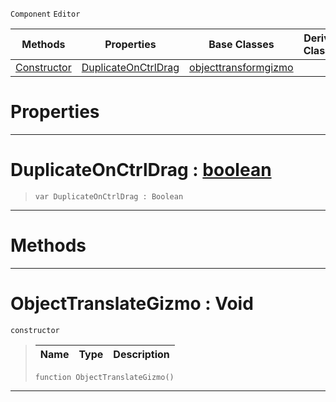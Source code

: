 `Component` `Editor`



|Methods|Properties|Base Classes|Derived Classes|
|---|---|---|---|
|[ Constructor](https://github.com/zeroengineteam/ZeroDocs/code_reference/class_reference/objecttranslategizmo.markdown#objecttranslategizmo-voi)|[ DuplicateOnCtrlDrag](https://github.com/zeroengineteam/ZeroDocs/code_reference/class_reference/objecttranslategizmo.markdown#duplicateonctrldrag-zero)|[objecttransformgizmo](https://github.com/zeroengineteam/ZeroDocs/code_reference/class_reference/objecttransformgizmo.markdown)| |


 #  Properties


---  
 #  DuplicateOnCtrlDrag : [boolean](https://github.com/zeroengineteam/ZeroDocs/code_reference/zilch_base_types/boolean.markdown)

> 
> ``` lang=cpp, name=Zilch
> var DuplicateOnCtrlDrag : Boolean


---  
 #  Methods


---  
 #  ObjectTranslateGizmo : Void

 `constructor`

> 
> |Name|Type|Description|
> |---|---|---|
> ``` lang=cpp, name=Zilch
> function ObjectTranslateGizmo()
> ``` 


---  
 

 